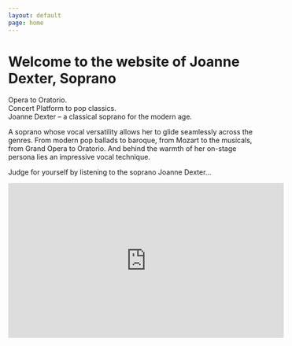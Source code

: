 ```yaml
---
layout: default
page: home
---
```

<h1>Welcome to the website of Joanne Dexter, Soprano</h1>
<p class="intro">Opera to Oratorio.<br>
Concert Platform to pop classics.<br>
Joanne Dexter &#8211; a classical soprano for the modern age.</p>
<p>A soprano whose vocal versatility allows her to glide seamlessly across the genres. From modern pop ballads to baroque, from Mozart to the musicals, from Grand Opera to Oratorio. And behind the warmth of her on-stage persona lies an impressive vocal technique.</p>
<p>Judge for yourself by listening to the soprano Joanne Dexter&#8230;</p>
<p><iframe title="Joanna Dexter talks about her passion for music on YouTube" width="560" height="315" src="http://www.youtube-nocookie.com/embed/hU5gGGWoXBU?rel=0" frameborder="0" allowfullscreen></iframe></p>
